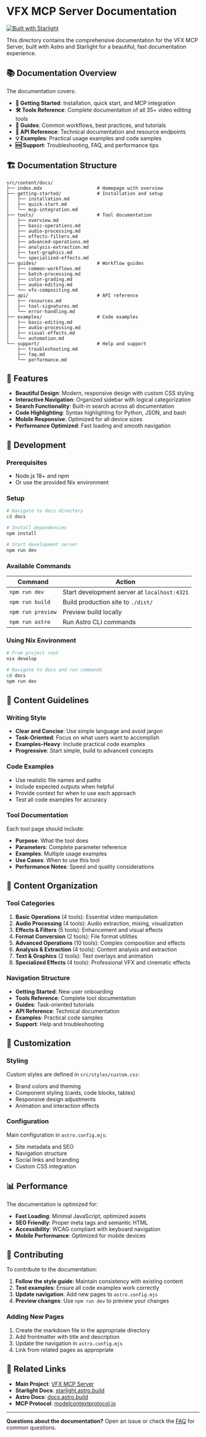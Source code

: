 # VFX MCP Server Documentation

[![Built with Starlight](https://astro.badg.es/v2/built-with-starlight/tiny.svg)](https://starlight.astro.build)

This directory contains the comprehensive documentation for the VFX MCP Server, built with Astro and Starlight for a beautiful, fast documentation experience.

## 📚 Documentation Overview

The documentation covers:

- **🚀 Getting Started**: Installation, quick start, and MCP integration
- **🛠️ Tools Reference**: Complete documentation of all 35+ video editing tools
- **📖 Guides**: Common workflows, best practices, and tutorials
- **🔧 API Reference**: Technical documentation and resource endpoints
- **💡 Examples**: Practical usage examples and code samples
- **🆘 Support**: Troubleshooting, FAQ, and performance tips

## 🏗️ Documentation Structure

```
src/content/docs/
├── index.mdx                    # Homepage with overview
├── getting-started/             # Installation and setup
│   ├── installation.md
│   ├── quick-start.md
│   └── mcp-integration.md
├── tools/                       # Tool documentation
│   ├── overview.md
│   ├── basic-operations.md
│   ├── audio-processing.md
│   ├── effects-filters.md
│   ├── advanced-operations.md
│   ├── analysis-extraction.md
│   ├── text-graphics.md
│   └── specialized-effects.md
├── guides/                      # Workflow guides
│   ├── common-workflows.md
│   ├── batch-processing.md
│   ├── color-grading.md
│   ├── audio-editing.md
│   └── vfx-compositing.md
├── api/                         # API reference
│   ├── resources.md
│   ├── tool-signatures.md
│   └── error-handling.md
├── examples/                    # Code examples
│   ├── basic-editing.md
│   ├── audio-processing.md
│   ├── visual-effects.md
│   └── automation.md
└── support/                     # Help and support
    ├── troubleshooting.md
    ├── faq.md
    └── performance.md
```

## 🎨 Features

- **Beautiful Design**: Modern, responsive design with custom CSS styling
- **Interactive Navigation**: Organized sidebar with logical categorization
- **Search Functionality**: Built-in search across all documentation
- **Code Highlighting**: Syntax highlighting for Python, JSON, and bash
- **Mobile Responsive**: Optimized for all device sizes
- **Performance Optimized**: Fast loading and smooth navigation

## 🚀 Development

### Prerequisites

- Node.js 18+ and npm
- Or use the provided Nix environment

### Setup

```bash
# Navigate to docs directory
cd docs

# Install dependencies
npm install

# Start development server
npm run dev
```

### Available Commands

| Command | Action |
|---------|--------|
| `npm run dev` | Start development server at `localhost:4321` |
| `npm run build` | Build production site to `./dist/` |
| `npm run preview` | Preview build locally |
| `npm run astro` | Run Astro CLI commands |

### Using Nix Environment

```bash
# From project root
nix develop

# Navigate to docs and run commands
cd docs
npm run dev
```

## 📝 Content Guidelines

### Writing Style

- **Clear and Concise**: Use simple language and avoid jargon
- **Task-Oriented**: Focus on what users want to accomplish
- **Examples-Heavy**: Include practical code examples
- **Progressive**: Start simple, build to advanced concepts

### Code Examples

- Use realistic file names and paths
- Include expected outputs when helpful
- Provide context for when to use each approach
- Test all code examples for accuracy

### Tool Documentation

Each tool page should include:
- **Purpose**: What the tool does
- **Parameters**: Complete parameter reference
- **Examples**: Multiple usage examples
- **Use Cases**: When to use this tool
- **Performance Notes**: Speed and quality considerations

## 🎯 Content Organization

### Tool Categories

1. **Basic Operations** (4 tools): Essential video manipulation
2. **Audio Processing** (4 tools): Audio extraction, mixing, visualization
3. **Effects & Filters** (5 tools): Enhancement and visual effects
4. **Format Conversion** (2 tools): File format utilities
5. **Advanced Operations** (10 tools): Complex composition and effects
6. **Analysis & Extraction** (4 tools): Content analysis and extraction
7. **Text & Graphics** (2 tools): Text overlays and animation
8. **Specialized Effects** (4 tools): Professional VFX and cinematic effects

### Navigation Structure

- **Getting Started**: New user onboarding
- **Tools Reference**: Complete tool documentation
- **Guides**: Task-oriented tutorials
- **API Reference**: Technical documentation
- **Examples**: Practical code samples
- **Support**: Help and troubleshooting

## 🔧 Customization

### Styling

Custom styles are defined in `src/styles/custom.css`:
- Brand colors and theming
- Component styling (cards, code blocks, tables)
- Responsive design adjustments
- Animation and interaction effects

### Configuration

Main configuration in `astro.config.mjs`:
- Site metadata and SEO
- Navigation structure
- Social links and branding
- Custom CSS integration

## 📊 Performance

The documentation is optimized for:
- **Fast Loading**: Minimal JavaScript, optimized assets
- **SEO Friendly**: Proper meta tags and semantic HTML
- **Accessibility**: WCAG compliant with keyboard navigation
- **Mobile Performance**: Optimized for mobile devices

## 🤝 Contributing

To contribute to the documentation:

1. **Follow the style guide**: Maintain consistency with existing content
2. **Test examples**: Ensure all code examples work correctly
3. **Update navigation**: Add new pages to `astro.config.mjs`
4. **Preview changes**: Use `npm run dev` to preview your changes

### Adding New Pages

1. Create the markdown file in the appropriate directory
2. Add frontmatter with title and description
3. Update the navigation in `astro.config.mjs`
4. Link from related pages as appropriate

## 🔗 Related Links

- **Main Project**: [VFX MCP Server](../)
- **Starlight Docs**: [starlight.astro.build](https://starlight.astro.build/)
- **Astro Docs**: [docs.astro.build](https://docs.astro.build/)
- **MCP Protocol**: [modelcontextprotocol.io](https://modelcontextprotocol.io/)

---

**Questions about the documentation?** Open an issue or check the [FAQ](src/content/docs/support/faq.md) for common questions.